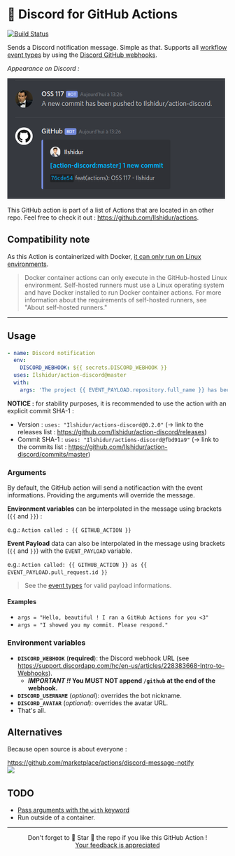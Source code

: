 # 🚀 Discord for GitHub Actions

[![Build Status][build-badge]][build-url]

Sends a Discord notification message. Simple as that.
Supports all [workflow event types](https://developer.github.com/webhooks/#events) by using the [Discord GitHub webhooks](https://discordapp.com/developers/docs/resources/webhook#execute-githubcompatible-webhook).

*Appearance on Discord :*

![Discord message](preview.png "Discord message")

This GitHub action is part of a list of Actions that are located in an other repo. Feel free to check it out : https://github.com/Ilshidur/actions.

## Compatibility note

As this Action is containerized with Docker, [it can only run on Linux environments](https://help.github.com/en/actions/building-actions/about-actions#types-of-actions).

> Docker container actions can only execute in the GitHub-hosted Linux environment.
> Self-hosted runners must use a Linux operating system and have Docker installed to run Docker container actions. For more information about the requirements of self-hosted runners, see "About self-hosted runners."

<hr/>

## Usage

```yaml
- name: Discord notification
  env:
    DISCORD_WEBHOOK: ${{ secrets.DISCORD_WEBHOOK }}
  uses: Ilshidur/action-discord@master
  with:
    args: 'The project {{ EVENT_PAYLOAD.repository.full_name }} has been deployed.'
```

**NOTICE :** for stability purposes, it is recommended to use the action with an explicit commit SHA-1 :

* Version : `uses: "Ilshidur/actions-discord@0.2.0"` (&rarr; link to the releases list : https://github.com/Ilshidur/action-discord/releases)
* Commit SHA-1 : `uses: "Ilshidur/actions-discord@fbd91a9"` (&rarr; link to the commits list : https://github.com/Ilshidur/action-discord/commits/master)

### Arguments

By default, the GitHub action will send a notificaction with the event informations. Providing the arguments will override the message.

**Environment variables** can be interpolated in the message using brackets (`{{` and `}}`) :

e.g.: `Action called : {{ GITHUB_ACTION }}`

**Event Payload** data can also be interpolated in the message using brackets (`{{` and `}}`) with the `EVENT_PAYLOAD` variable.

e.g.: `Action called: {{ GITHUB_ACTION }} as {{ EVENT_PAYLOAD.pull_request.id }}`

> See the [event types](https://developer.github.com/v3/activity/events/types) for valid payload informations.

#### Examples

* `args = "Hello, beautiful ! I ran a GitHub Actions for you <3"`
* `args = "I showed you my commit. Please respond."`

### Environment variables

* **`DISCORD_WEBHOOK`** (**required**): the Discord webhook URL (see https://support.discordapp.com/hc/en-us/articles/228383668-Intro-to-Webhooks).
  * ***IMPORTANT !!* You MUST NOT append `/github` at the end of the webhook.**
* **`DISCORD_USERNAME`** (*optional*): overrides the bot nickname.
* **`DISCORD_AVATAR`** (*optional*): overrides the avatar URL.
* That's all.

## Alternatives

Because open source is about everyone :

https://github.com/marketplace/actions/discord-message-notify <br/>
![](https://img.shields.io/github/stars/appleboy/discord-action.svg?label=Stars&style=social)

## TODO

* [Pass arguments with the `with` keyword](https://help.github.com/en/actions/automating-your-workflow-with-github-actions/workflow-syntax-for-github-actions#jobsjob_idstepswith)
* Run outside of a container.

<hr/>

<p align="center">
  Don't forget to 🌟 Star 🌟 the repo if you like this GitHub Action !<br/>
  <a href="https://github.com/Ilshidur/action-discord/issues/new">Your feedback is appreciated</a>
</p>

[build-badge]: https://img.shields.io/endpoint.svg?url=https%3A%2F%2Factions-badge.atrox.dev%2FIlshidur%2Faction-discord%2Fbadge&style=flat
[build-url]: https://actions-badge.atrox.dev/Ilshidur/action-discord/goto
